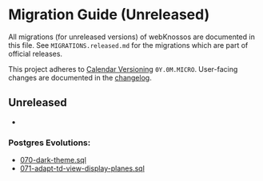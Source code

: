 # Migration Guide (Unreleased)
All migrations (for unreleased versions) of webKnossos are documented in this file.
See `MIGRATIONS.released.md` for the migrations which are part of official releases.

This project adheres to [Calendar Versioning](http://calver.org/) `0Y.0M.MICRO`.
User-facing changes are documented in the [changelog](CHANGELOG.released.md).

## Unreleased
- 

### Postgres Evolutions:
- [070-dark-theme.sql](conf/evolutions/070-dark-theme.sql)
- [071-adapt-td-view-display-planes.sql](conf/evolutions/071-adapt-td-view-display-planes.sql)
